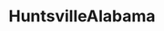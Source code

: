 ---
title: HuntsvilleAlabama
crosslinks:
- Birmingham
- HSVGrMD
- cocktails
- learnprogramming
- Drama
- AskHistorians
- nursing
- AFIP
- HotLocalWeatherAss
- sushi
- running
- xkcd
- Serendipity
- huntsville
- cordcutters
- videos
- todayilearned
- Landlord
- atheism
---